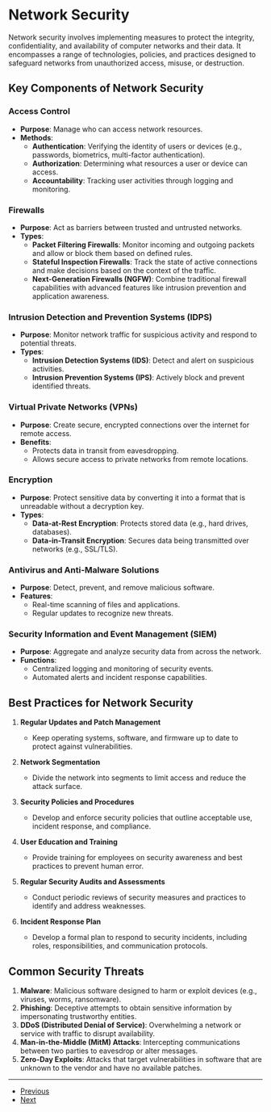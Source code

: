 # Network Security
Network security involves implementing measures to protect the integrity, confidentiality, and availability of computer networks and their data. It encompasses a range of technologies, policies, and practices designed to safeguard networks from unauthorized access, misuse, or destruction.

## Key Components of Network Security

### Access Control
- **Purpose**: Manage who can access network resources.
- **Methods**:
    - **Authentication**: Verifying the identity of users or devices (e.g., passwords, biometrics, multi-factor authentication).
    - **Authorization**: Determining what resources a user or device can access.
    - **Accountability**: Tracking user activities through logging and monitoring.

### Firewalls
- **Purpose**: Act as barriers between trusted and untrusted networks.
- **Types**:
    - **Packet Filtering Firewalls**: Monitor incoming and outgoing packets and allow or block them based on defined rules.
    - **Stateful Inspection Firewalls**: Track the state of active connections and make decisions based on the context of the traffic.
    - **Next-Generation Firewalls (NGFW)**: Combine traditional firewall capabilities with advanced features like intrusion prevention and application awareness.

### Intrusion Detection and Prevention Systems (IDPS)
- **Purpose**: Monitor network traffic for suspicious activity and respond to potential threats.
- **Types**:
    - **Intrusion Detection Systems (IDS)**: Detect and alert on suspicious activities.
    - **Intrusion Prevention Systems (IPS)**: Actively block and prevent identified threats.

### Virtual Private Networks (VPNs)
- **Purpose**: Create secure, encrypted connections over the internet for remote access.
- **Benefits**:
    - Protects data in transit from eavesdropping.
    - Allows secure access to private networks from remote locations.

### Encryption
- **Purpose**: Protect sensitive data by converting it into a format that is unreadable without a decryption key.
- **Types**:
    - **Data-at-Rest Encryption**: Protects stored data (e.g., hard drives, databases).
    - **Data-in-Transit Encryption**: Secures data being transmitted over networks (e.g., SSL/TLS).

### Antivirus and Anti-Malware Solutions
- **Purpose**: Detect, prevent, and remove malicious software.
- **Features**:
    - Real-time scanning of files and applications.
    - Regular updates to recognize new threats.

### Security Information and Event Management (SIEM)
- **Purpose**: Aggregate and analyze security data from across the network.
- **Functions**:
    - Centralized logging and monitoring of security events.
    - Automated alerts and incident response capabilities.

## Best Practices for Network Security

1. **Regular Updates and Patch Management**
   - Keep operating systems, software, and firmware up to date to protect against vulnerabilities.

2. **Network Segmentation**
   - Divide the network into segments to limit access and reduce the attack surface.

3. **Security Policies and Procedures**
   - Develop and enforce security policies that outline acceptable use, incident response, and compliance.

4. **User Education and Training**
   - Provide training for employees on security awareness and best practices to prevent human error.

5. **Regular Security Audits and Assessments**
   - Conduct periodic reviews of security measures and practices to identify and address weaknesses.

6. **Incident Response Plan**
   - Develop a formal plan to respond to security incidents, including roles, responsibilities, and communication protocols.

## Common Security Threats

1. **Malware**: Malicious software designed to harm or exploit devices (e.g., viruses, worms, ransomware).
2. **Phishing**: Deceptive attempts to obtain sensitive information by impersonating trustworthy entities.
3. **DDoS (Distributed Denial of Service)**: Overwhelming a network or service with traffic to disrupt availability.
4. **Man-in-the-Middle (MitM) Attacks**: Intercepting communications between two parties to eavesdrop or alter messages.
5. **Zero-Day Exploits**: Attacks that target vulnerabilities in software that are unknown to the vendor and have no available patches.

---

- [Previous](./7-addressing.md)
- [Next](./8-monitoring.md)
